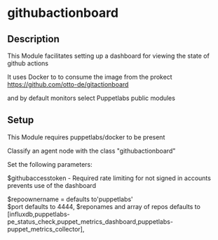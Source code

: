 # githubactionboard


## Description

This Module facilitates setting up a dashboard for viewing the state of github actions

It uses Docker to to consume the image from the prokect https://github.com/otto-de/gitactionboard

and by default monitors select Puppetlabs public modules


## Setup

This Module requires puppetlabs/docker to be present

Classify an agent node with the class "githubactionboard"

Set the following parameters:

  $githubaccesstoken - Required rate limiting for not signed in accounts prevents use of the dashboard

   $repoownername = defaults to'puppetlabs'  
   $port defaults to 4444,
   $reponames and array of repos defaults to  [influxdb,puppetlabs-pe_status_check,puppet_metrics_dashboard,puppetlabs-puppet_metrics_collector],


